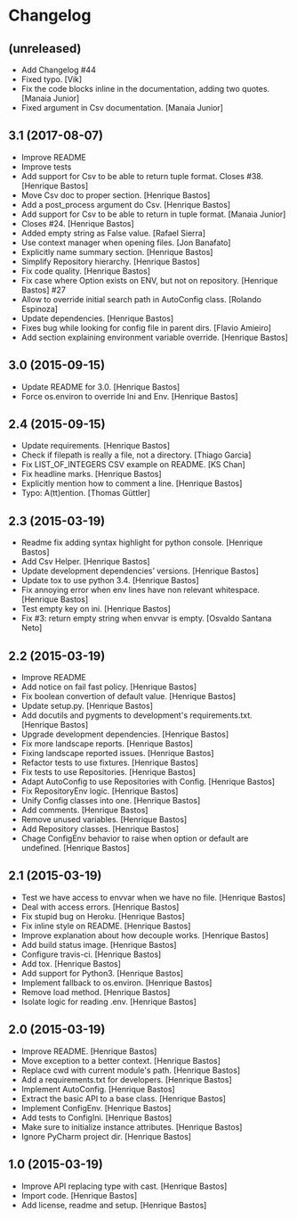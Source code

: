 Changelog
=========


(unreleased)
------------
- Add Changelog #44
- Fixed typo. [Vik]
- Fix the code blocks inline in the documentation, adding two quotes. [Manaia Junior]
- Fixed argument in Csv documentation. [Manaia Junior]


3.1 (2017-08-07)
----------------
- Improve README
- Improve tests
- Add support for Csv to be able to return tuple format. Closes #38. [Henrique Bastos]
- Move Csv doc to proper section. [Henrique Bastos]
- Add a post_process argument do Csv. [Henrique Bastos]
- Add support for Csv to be able to return in tuple format. [Manaia Junior]
- Closes #24. [Henrique Bastos]
- Added empty string as False value. [Rafael Sierra]
- Use context manager when opening files. [Jon Banafato]
- Explicitly name summary section. [Henrique Bastos]
- Simplify Repository hierarchy. [Henrique Bastos]
- Fix code quality. [Henrique Bastos]
- Fix case where Option exists on ENV, but not on repository. [Henrique Bastos] #27
- Allow to override initial search path in AutoConfig class. [Rolando Espinoza]
- Update dependencies. [Henrique Bastos]
- Fixes bug while looking for config file in parent dirs. [Flavio Amieiro]
- Add section explaining environment variable override. [Henrique Bastos]


3.0 (2015-09-15)
----------------
- Update README for 3.0. [Henrique Bastos]
- Force os.environ to override Ini and Env. [Henrique Bastos]


2.4 (2015-09-15)
----------------
- Update requirements. [Henrique Bastos]
- Check if filepath is really a file, not a directory. [Thiago Garcia]
- Fix LIST_OF_INTEGERS CSV example on README. [KS Chan]
- Fix headline marks. [Henrique Bastos]
- Explicitly mention how to comment a line. [Henrique Bastos]
- Typo: A(tt)ention. [Thomas Güttler]


2.3 (2015-03-19)
----------------
- Readme fix adding syntax highlight for python console. [Henrique Bastos]
- Add Csv Helper. [Henrique Bastos]
- Update development dependencies’ versions. [Henrique Bastos]
- Update tox to use python 3.4. [Henrique Bastos]
- Fix annoying error when env lines have non relevant whitespace. [Henrique Bastos]
- Test empty key on ini. [Henrique Bastos]
- Fix #3: return empty string when envvar is empty. [Osvaldo Santana Neto]


2.2 (2015-03-19)
----------------
- Improve README
- Add notice on fail fast policy. [Henrique Bastos]
- Fix boolean convertion of default value. [Henrique Bastos]
- Update setup.py. [Henrique Bastos]
- Add docutils and pygments to development's requirements.txt. [Henrique Bastos]
- Upgrade development dependencies. [Henrique Bastos]
- Fix more landscape reports. [Henrique Bastos]
- Fixing landscape reported issues. [Henrique Bastos]
- Refactor tests to use fixtures. [Henrique Bastos]
- Fix tests to use Repositories. [Henrique Bastos]
- Adapt AutoConfig to use Repositories with Config. [Henrique Bastos]
- Fix RepositoryEnv logic. [Henrique Bastos]
- Unify Config classes into one. [Henrique Bastos]
- Add comments. [Henrique Bastos]
- Remove unused variables. [Henrique Bastos]
- Add Repository classes. [Henrique Bastos]
- Chage ConfigEnv behavior to raise when option or default are undefined. [Henrique Bastos]


2.1 (2015-03-19)
----------------
- Test we have access to envvar when we have no file. [Henrique Bastos]
- Deal with access errors. [Henrique Bastos]
- Fix stupid bug on Heroku. [Henrique Bastos]
- Fix inline style on README. [Henrique Bastos]
- Improve explanation about how decouple works. [Henrique Bastos]
- Add build status image. [Henrique Bastos]
- Configure travis-ci. [Henrique Bastos]
- Add tox. [Henrique Bastos]
- Add support for Python3. [Henrique Bastos]
- Implement fallback to os.environ. [Henrique Bastos]
- Remove load method. [Henrique Bastos]
- Isolate logic for reading .env. [Henrique Bastos]


2.0 (2015-03-19)
----------------
- Improve README. [Henrique Bastos]
- Move exception to a better context. [Henrique Bastos]
- Replace cwd with current module's path. [Henrique Bastos]
- Add a requirements.txt for developers. [Henrique Bastos]
- Implement AutoConfig. [Henrique Bastos]
- Extract the basic API to a base class. [Henrique Bastos]
- Implement ConfigEnv. [Henrique Bastos]
- Add tests to ConfigIni. [Henrique Bastos]
- Make sure to initialize instance attributes. [Henrique Bastos]
- Ignore PyCharm project dir. [Henrique Bastos]


1.0 (2015-03-19)
----------------
- Improve API replacing type with cast. [Henrique Bastos]
- Import code. [Henrique Bastos]
- Add license, readme and setup. [Henrique Bastos]
